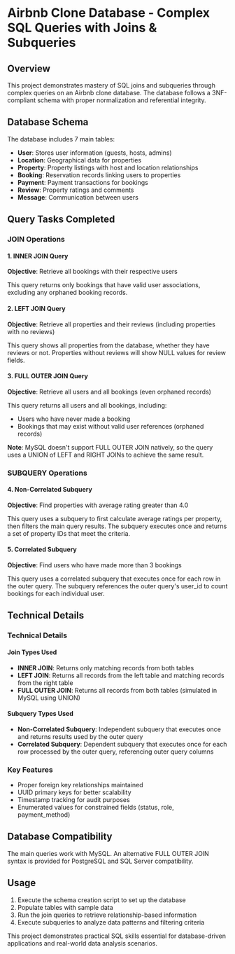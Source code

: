 # Airbnb Clone Database - Complex SQL Queries with Joins & Subqueries

## Overview
This project demonstrates mastery of SQL joins and subqueries through complex queries on an Airbnb clone database. The database follows a 3NF-compliant schema with proper normalization and referential integrity.

## Database Schema
The database includes 7 main tables:
- **User**: Stores user information (guests, hosts, admins)
- **Location**: Geographical data for properties
- **Property**: Property listings with host and location relationships
- **Booking**: Reservation records linking users to properties
- **Payment**: Payment transactions for bookings
- **Review**: Property ratings and comments
- **Message**: Communication between users

## Query Tasks Completed

### JOIN Operations

#### 1. INNER JOIN Query
**Objective**: Retrieve all bookings with their respective users

This query returns only bookings that have valid user associations, excluding any orphaned booking records.

#### 2. LEFT JOIN Query
**Objective**: Retrieve all properties and their reviews (including properties with no reviews)

This query shows all properties from the database, whether they have reviews or not. Properties without reviews will show NULL values for review fields.

#### 3. FULL OUTER JOIN Query
**Objective**: Retrieve all users and all bookings (even orphaned records)

This query returns all users and all bookings, including:
- Users who have never made a booking
- Bookings that may exist without valid user references (orphaned records)

**Note**: MySQL doesn't support FULL OUTER JOIN natively, so the query uses a UNION of LEFT and RIGHT JOINs to achieve the same result.

### SUBQUERY Operations

#### 4. Non-Correlated Subquery
**Objective**: Find properties with average rating greater than 4.0

This query uses a subquery to first calculate average ratings per property, then filters the main query results. The subquery executes once and returns a set of property IDs that meet the criteria.

#### 5. Correlated Subquery
**Objective**: Find users who have made more than 3 bookings

This query uses a correlated subquery that executes once for each row in the outer query. The subquery references the outer query's user_id to count bookings for each individual user.

## Technical Details

### Technical Details

#### Join Types Used
- **INNER JOIN**: Returns only matching records from both tables
- **LEFT JOIN**: Returns all records from the left table and matching records from the right table
- **FULL OUTER JOIN**: Returns all records from both tables (simulated in MySQL using UNION)

#### Subquery Types Used
- **Non-Correlated Subquery**: Independent subquery that executes once and returns results used by the outer query
- **Correlated Subquery**: Dependent subquery that executes once for each row processed by the outer query, referencing outer query columns

### Key Features
- Proper foreign key relationships maintained
- UUID primary keys for better scalability
- Timestamp tracking for audit purposes
- Enumerated values for constrained fields (status, role, payment_method)

## Database Compatibility
The main queries work with MySQL. An alternative FULL OUTER JOIN syntax is provided for PostgreSQL and SQL Server compatibility.

## Usage
1. Execute the schema creation script to set up the database
2. Populate tables with sample data
3. Run the join queries to retrieve relationship-based information
4. Execute subqueries to analyze data patterns and filtering criteria

This project demonstrates practical SQL skills essential for database-driven applications and real-world data analysis scenarios.